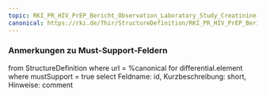 ```yaml
---
topic: RKI_PR_HIV_PrEP_Bericht_Observation_Laboratory_Study_Creatinine-MS
canonical: https://rki.de/fhir/StructureDefinition/RKI_PR_HIV_PrEP_Bericht_Observation_Laboratory_Study_Creatinine
---
```


### Anmerkungen zu Must-Support-Feldern

<fql>
from
	StructureDefinition
where 
    url = %canonical
for differential.element
where mustSupport = true
select
	Feldname: id, Kurzbeschreibung: short, Hinweise: comment
</fql>

